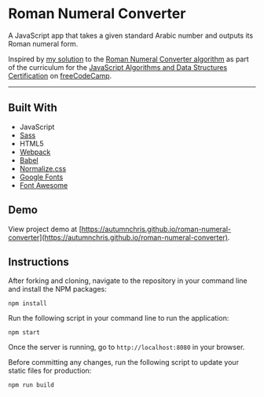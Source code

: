 # Roman Numeral Converter

A JavaScript app that takes a given standard Arabic number and outputs its Roman numeral form.

Inspired by [my solution](https://github.com/autumnchris/freecodecamp-algorithms/blob/main/javascript-algorithms-and-data-structures-projects/roman-numeral-converter.js) to the [Roman Numeral Converter algorithm](https://www.freecodecamp.org/challenges/roman-numeral-converter) as part of the curriculum for the [JavaScript Algorithms and Data Structures Certification](https://www.freecodecamp.org/learn/javascript-algorithms-and-data-structures) on [freeCodeCamp](https://www.freecodecamp.org).

---

## Built With
* JavaScript
* [Sass](http://sass-lang.com)
* HTML5
* [Webpack](https://webpack.js.org)
* [Babel](https://babeljs.io)
* [Normalize.css](https://necolas.github.io/normalize.css)
* [Google Fonts](https://fonts.google.com)
* [Font Awesome](https://fontawesome.com)

## Demo

View project demo at [https://autumnchris.github.io/roman-numeral-converter](https://autumnchris.github.io/roman-numeral-converter).

## Instructions

After forking and cloning, navigate to the repository in your command line and install the NPM packages:
```
npm install
```

Run the following script in your command line to run the application:
```
npm start
```

Once the server is running, go to `http://localhost:8080` in your browser.

Before committing any changes, run the following script to update your static files for production:
```
npm run build
```
